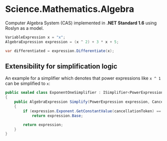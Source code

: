 # Science.Mathematics.Algebra

Computer Algebra System (CAS) implemented in **.NET Standard 1.6** using Roslyn as a model.

```C#
VariableExpression x = "x";
AlgebraExpression expression = (x ^ 2) + 3 * x + 5;

var differentiated = expression.Differentiate(x);
```

## Extensibility for simplification logic

An example for a simplifier which denotes that power expressions like `x ^ 1` can be simplified to `x`:

```C#
public sealed class ExponentOneSimplifier : ISimplifier<PowerExpression>
{
    public AlgebraExpression Simplify(PowerExpression expression, CancellationToken cancellationToken)
    {
        if (expression.Exponent.GetConstantValue(cancellationToken) == 1)
            return expression.Base;

        return expression;
    }
}
```